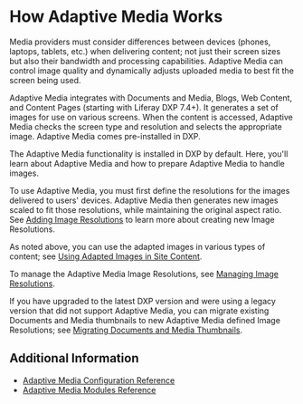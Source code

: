 # How Adaptive Media Works

Media providers must consider differences between devices (phones, laptops, tablets, etc.) when delivering content; not just their screen sizes but also their bandwidth and processing capabilities. Adaptive Media can control image quality and dynamically adjusts uploaded media to best fit the screen being used.

Adaptive Media integrates with Documents and Media, Blogs, Web Content, and Content Pages (starting with Liferay DXP 7.4+). It generates a set of images for use on various screens. When the content is accessed, Adaptive Media checks the screen type and resolution and selects the appropriate image. Adaptive Media comes pre-installed in DXP.

The Adaptive Media functionality is installed in DXP by default. Here, you'll learn about Adaptive Media and how to prepare Adaptive Media to handle images.

To use Adaptive Media, you must first define the resolutions for the images delivered to users' devices. Adaptive Media then generates new images scaled to fit those resolutions, while maintaining the original aspect ratio. See [Adding Image Resolutions](./adding-image-resolutions.md) to learn more about creating new Image Resolutions.

As noted above, you can use the adapted images in various types of content; see [Using Adapted Images in Site Content](./using-adapted-images-in-site-content.md).

To manage the Adaptive Media Image Resolutions, see [Managing Image Resolutions](./managing-image-resolutions.md).

If you have upgraded to the latest DXP version and were using a legacy version that did not support Adaptive Media, you can migrate existing Documents and Media thumbnails to new Adaptive Media defined Image Resolutions; see [Migrating Documents and Media Thumbnails](./migrating-documents-and-media-thumbnails.md).

## Additional Information

* [Adaptive Media Configuration Reference](./adaptive-media-configuration-reference.md)
* [Adaptive Media Modules Reference](../../developer-guide/adaptive-media-modules-reference.md)
